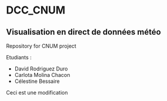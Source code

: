 # DCC_CNUM
## Visualisation en direct de données météo
Repository for CNUM project

Etudiants :
* David Rodriguez Duro
* Carlota Molina Chacon
* Célestine Bessaire

Ceci est une modification